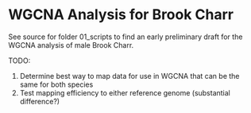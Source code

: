 # **WGCNA Analysis for Brook Charr** #

See source for folder 01_scripts to find an early preliminary draft for the WGCNA analysis of male Brook Charr.


TODO:    
1. Determine best way to map data for use in WGCNA that can be the same for both species    
2. Test mapping efficiency to either reference genome (substantial difference?)    